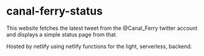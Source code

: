 # canal-ferry-status

This website fetches the latest tweet from the @Canal_Ferry twitter account and displays a simple status page from that.

Hosted by netlify using netlify functions for the light, serverless, backend.
